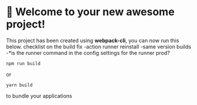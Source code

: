# 🚀 Welcome to your new awesome project!

This project has been created using **webpack-cli**, you can now run this below.
checklist on the build fix
-action runner reinstall
-same version builds
-*is the runner command in the config settings for the runner prod?


```
npm run build
```

or

```
yarn build
```

to bundle your applications
